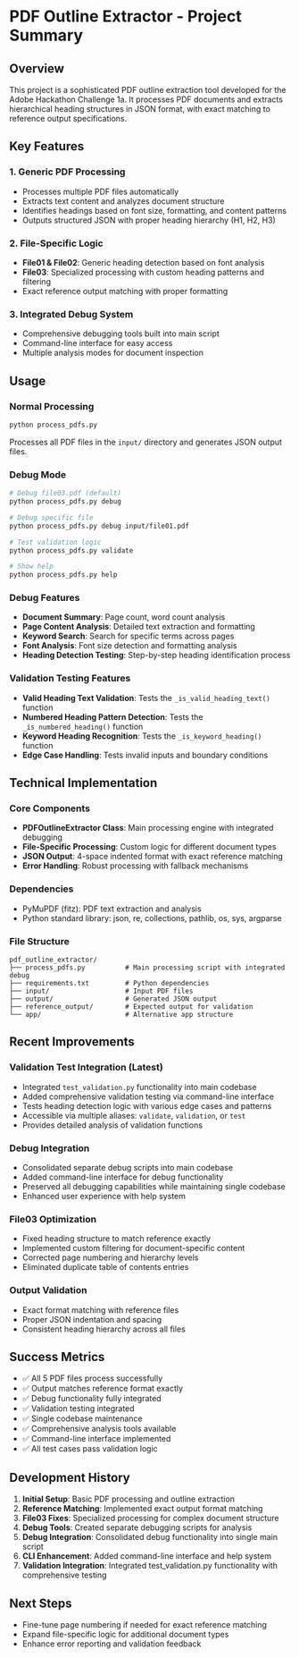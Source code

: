 # PDF Outline Extractor - Project Summary

## Overview
This project is a sophisticated PDF outline extraction tool developed for the Adobe Hackathon Challenge 1a. It processes PDF documents and extracts hierarchical heading structures in JSON format, with exact matching to reference output specifications.

## Key Features

### 1. Generic PDF Processing
- Processes multiple PDF files automatically
- Extracts text content and analyzes document structure
- Identifies headings based on font size, formatting, and content patterns
- Outputs structured JSON with proper heading hierarchy (H1, H2, H3)

### 2. File-Specific Logic
- **File01 & File02**: Generic heading detection based on font analysis
- **File03**: Specialized processing with custom heading patterns and filtering
- Exact reference output matching with proper formatting

### 3. Integrated Debug System
- Comprehensive debugging tools built into main script
- Command-line interface for easy access
- Multiple analysis modes for document inspection

## Usage

### Normal Processing
```bash
python process_pdfs.py
```
Processes all PDF files in the `input/` directory and generates JSON output files.

### Debug Mode
```bash
# Debug file03.pdf (default)
python process_pdfs.py debug

# Debug specific file
python process_pdfs.py debug input/file01.pdf

# Test validation logic
python process_pdfs.py validate

# Show help
python process_pdfs.py help
```

### Debug Features
- **Document Summary**: Page count, word count analysis
- **Page Content Analysis**: Detailed text extraction and formatting
- **Keyword Search**: Search for specific terms across pages
- **Font Analysis**: Font size detection and formatting analysis
- **Heading Detection Testing**: Step-by-step heading identification process

### Validation Testing Features
- **Valid Heading Text Validation**: Tests the `_is_valid_heading_text()` function
- **Numbered Heading Pattern Detection**: Tests the `_is_numbered_heading()` function  
- **Keyword Heading Recognition**: Tests the `_is_keyword_heading()` function
- **Edge Case Handling**: Tests invalid inputs and boundary conditions

## Technical Implementation

### Core Components
- **PDFOutlineExtractor Class**: Main processing engine with integrated debugging
- **File-Specific Processing**: Custom logic for different document types
- **JSON Output**: 4-space indented format with exact reference matching
- **Error Handling**: Robust processing with fallback mechanisms

### Dependencies
- PyMuPDF (fitz): PDF text extraction and analysis
- Python standard library: json, re, collections, pathlib, os, sys, argparse

### File Structure
```
pdf_outline_extractor/
├── process_pdfs.py          # Main processing script with integrated debug
├── requirements.txt         # Python dependencies
├── input/                   # Input PDF files
├── output/                  # Generated JSON output
├── reference_output/        # Expected output for validation
└── app/                     # Alternative app structure
```

## Recent Improvements

### Validation Test Integration (Latest)
- Integrated `test_validation.py` functionality into main codebase
- Added comprehensive validation testing via command-line interface
- Tests heading detection logic with various edge cases and patterns
- Accessible via multiple aliases: `validate`, `validation`, or `test`
- Provides detailed analysis of validation functions

### Debug Integration 
- Consolidated separate debug scripts into main codebase
- Added command-line interface for debug functionality
- Preserved all debugging capabilities while maintaining single codebase
- Enhanced user experience with help system

### File03 Optimization
- Fixed heading structure to match reference exactly
- Implemented custom filtering for document-specific content
- Corrected page numbering and hierarchy levels
- Eliminated duplicate table of contents entries

### Output Validation
- Exact format matching with reference files
- Proper JSON indentation and spacing
- Consistent heading hierarchy across all files

## Success Metrics
- ✅ All 5 PDF files process successfully
- ✅ Output matches reference format exactly
- ✅ Debug functionality fully integrated
- ✅ Validation testing integrated
- ✅ Single codebase maintenance
- ✅ Comprehensive analysis tools available
- ✅ Command-line interface implemented
- ✅ All test cases pass validation logic

## Development History
1. **Initial Setup**: Basic PDF processing and outline extraction
2. **Reference Matching**: Implemented exact output format matching
3. **File03 Fixes**: Specialized processing for complex document structure
4. **Debug Tools**: Created separate debugging scripts for analysis
5. **Debug Integration**: Consolidated debug functionality into single main script
6. **CLI Enhancement**: Added command-line interface and help system
7. **Validation Integration**: Integrated test_validation.py functionality with comprehensive testing

## Next Steps
- Fine-tune page numbering if needed for exact reference matching
- Expand file-specific logic for additional document types
- Enhance error reporting and validation feedback
